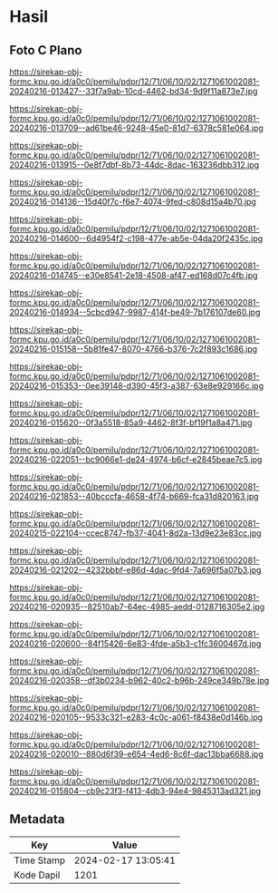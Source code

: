 # Hasil

## Foto C Plano

https://sirekap-obj-formc.kpu.go.id/a0c0/pemilu/pdpr/12/71/06/10/02/1271061002081-20240216-013427--33f7a9ab-10cd-4462-bd34-9d9f11a873e7.jpg

https://sirekap-obj-formc.kpu.go.id/a0c0/pemilu/pdpr/12/71/06/10/02/1271061002081-20240216-013709--ad61be46-9248-45e0-81d7-6378c581e064.jpg

https://sirekap-obj-formc.kpu.go.id/a0c0/pemilu/pdpr/12/71/06/10/02/1271061002081-20240216-013915--0e8f7dbf-8b73-44dc-8dac-163236dbb312.jpg

https://sirekap-obj-formc.kpu.go.id/a0c0/pemilu/pdpr/12/71/06/10/02/1271061002081-20240216-014136--15d40f7c-f6e7-4074-9fed-c808d15a4b70.jpg

https://sirekap-obj-formc.kpu.go.id/a0c0/pemilu/pdpr/12/71/06/10/02/1271061002081-20240216-014600--6d4954f2-c198-477e-ab5e-04da20f2435c.jpg

https://sirekap-obj-formc.kpu.go.id/a0c0/pemilu/pdpr/12/71/06/10/02/1271061002081-20240216-014745--e30e8541-2e18-4508-af47-ed168d07c4fb.jpg

https://sirekap-obj-formc.kpu.go.id/a0c0/pemilu/pdpr/12/71/06/10/02/1271061002081-20240216-014934--5cbcd947-9987-414f-be49-7b176107de60.jpg

https://sirekap-obj-formc.kpu.go.id/a0c0/pemilu/pdpr/12/71/06/10/02/1271061002081-20240216-015158--5b81fe47-8070-4766-b376-7c2f893c1686.jpg

https://sirekap-obj-formc.kpu.go.id/a0c0/pemilu/pdpr/12/71/06/10/02/1271061002081-20240216-015353--0ee39148-d390-45f3-a387-63e8e929166c.jpg

https://sirekap-obj-formc.kpu.go.id/a0c0/pemilu/pdpr/12/71/06/10/02/1271061002081-20240216-015620--0f3a5518-85a9-4462-8f3f-bf19f1a8a471.jpg

https://sirekap-obj-formc.kpu.go.id/a0c0/pemilu/pdpr/12/71/06/10/02/1271061002081-20240216-022051--bc9066e1-de24-4974-b6cf-e2845beae7c5.jpg

https://sirekap-obj-formc.kpu.go.id/a0c0/pemilu/pdpr/12/71/06/10/02/1271061002081-20240216-021853--40bcccfa-4658-4f74-b669-fca31d820163.jpg

https://sirekap-obj-formc.kpu.go.id/a0c0/pemilu/pdpr/12/71/06/10/02/1271061002081-20240215-022104--ccec8747-fb37-4041-8d2a-13d9e23e83cc.jpg

https://sirekap-obj-formc.kpu.go.id/a0c0/pemilu/pdpr/12/71/06/10/02/1271061002081-20240216-021202--4232bbbf-e86d-4dac-9fd4-7a696f5a07b3.jpg

https://sirekap-obj-formc.kpu.go.id/a0c0/pemilu/pdpr/12/71/06/10/02/1271061002081-20240216-020935--82510ab7-64ec-4985-aedd-0128716305e2.jpg

https://sirekap-obj-formc.kpu.go.id/a0c0/pemilu/pdpr/12/71/06/10/02/1271061002081-20240216-020600--84f15426-6e83-4fde-a5b3-c1fc3600467d.jpg

https://sirekap-obj-formc.kpu.go.id/a0c0/pemilu/pdpr/12/71/06/10/02/1271061002081-20240216-020358--df3b0234-b962-40c2-b96b-249ce349b78e.jpg

https://sirekap-obj-formc.kpu.go.id/a0c0/pemilu/pdpr/12/71/06/10/02/1271061002081-20240216-020105--9533c321-e283-4c0c-a061-f8438e0d146b.jpg

https://sirekap-obj-formc.kpu.go.id/a0c0/pemilu/pdpr/12/71/06/10/02/1271061002081-20240216-020010--880d6f39-e654-4ed6-8c6f-dac13bba6688.jpg

https://sirekap-obj-formc.kpu.go.id/a0c0/pemilu/pdpr/12/71/06/10/02/1271061002081-20240216-015804--cb9c23f3-f413-4db3-94e4-9845313ad321.jpg


## Metadata

| Key        | Value               |
| ---------- | ------------------- |
| Time Stamp | 2024-02-17 13:05:41 |
| Kode Dapil | 1201                |



